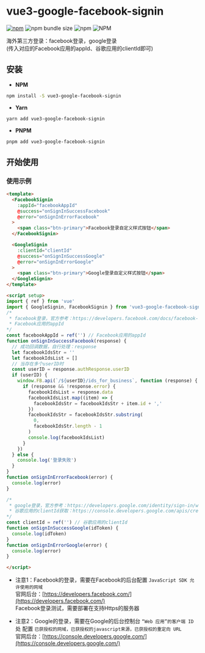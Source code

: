 # vue3-google-facebook-signin

[![npm](https://img.shields.io/npm/v/vue3-google-facebook-signin)](https://www.npmjs.com/package/vue3-google-facebook-signin) ![npm bundle size](https://img.shields.io/bundlephobia/minzip/vue3-google-facebook-signin) ![npm](https://img.shields.io/npm/dw/vue3-google-facebook-signin) ![NPM](https://img.shields.io/npm/l/vue3-google-facebook-signin)

海外第三方登录：facebook登录，google登录  
(传入对应的Facebook应用的appId、谷歌应用的clientId即可)

## 安装

- **NPM**

```bash
npm install -S vue3-google-facebook-signin
```

- **Yarn**

```bash
yarn add vue3-google-facebook-signin
```

- **PNPM**

```bash
pnpm add vue3-google-facebook-signin
```

## 开始使用

### 使用示例

```html
<template>
  <FacebookSignin 
    :appId="facebookAppId" 
    @success="onSignInSuccessFacebook"
    @error="onSignInErrorFacebook"
  >
    <span class="btn-primary">Facebook登录自定义样式按钮</span>
  </FacebookSignin>

  <GoogleSignin
    :clientId="clientId"
    @success="onSignInSuccessGoogle"
    @error="onSignInErrorGoogle"
  >
    <span class="btn-primary">Google登录自定义样式按钮</span>
  </GoogleSignin>
</template>
```

```html
<script setup>
import { ref } from 'vue'
import { GoogleSignin, FacebookSignin } from 'vue3-google-facebook-signin'
/*
 * facebook登录，官方参考：https://developers.facebook.com/docs/facebook-login/web?locale=zh_CN
 * Facebook应用的appId
*/
const facebookAppId = ref('') // Facebook应用的appId
function onSignInSuccessFacebook(response) {
  // 成功回调数据，自行处理：response
  let facebookIdsStr = ''
  let facebookIdsList = []
  // 当存在多个userID时
  const userID = response.authResponse.userID
  if (userID) {
    window.FB.api(`/${userID}/ids_for_business`, function (response) {
      if (response && !response.error) {
        facebookIdsList = response.data
        facebookIdsList.map((item) => {
          facebookIdsStr = facebookIdsStr + item.id + ','
        })
        facebookIdsStr = facebookIdsStr.substring(
          0,
          facebookIdsStr.length - 1
        )
        console.log(facebookIdsList)
      }
    })
  } else {
    console.log('登录失败')
  }
}
function onSignInErrorFacebook(error) {
  console.log(error)
}

/*
 * google登录，官方参考：https://developers.google.com/identity/sign-in/web/reference?hl=zh-cn#googleusergetauthresponseincludeauthorizationdata
 * 谷歌应用的clientId获取：https://console.developers.google.com/apis/credentials
*/
const clientId = ref('') // 谷歌应用的clientId
function onSignInSuccessGoogle(idToken) {
  console.log(idToken)
}
function onSignInErrorGoogle(error) {
  console.log(error)
}

</script>
```

- 注意1：Facebook的登录，需要在Facebook的后台配置 `JavaScript SDK 允许使用的网域`  
官网后台：[https://developers.facebook.com/](https://developers.facebook.com/)  
Facebook登录测试，需要部署在支持Https的服务器

- 注意2：Google的登录，需要在Google的后台控制台 `“Web 应用”的客户端 ID`处 配置 `已获授权的网域，已获授权的javascript来源，已获授权的重定向 URL`  
官网后台：[https://console.developers.google.com/](https://console.developers.google.com/)

